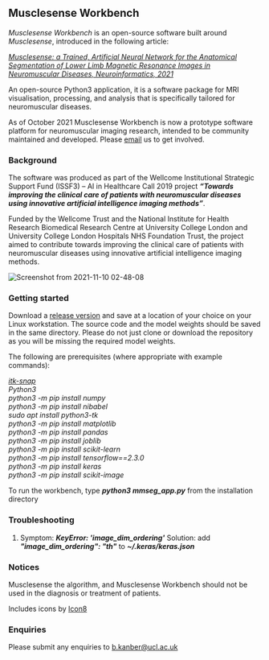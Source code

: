 ## Musclesense Workbench

*Musclesense Workbench* is an open-source software built around *Musclesense*, introduced in the following article:

*[Musclesense: a Trained, Artificial Neural Network for the Anatomical Segmentation of Lower Limb Magnetic Resonance Images in Neuromuscular Diseases, Neuroinformatics, 2021](https://pubmed.ncbi.nlm.nih.gov/32892313/)*

An open-source Python3 application, it is a software package for MRI visualisation, processing, and analysis that is specifically tailored for neuromuscular diseases.

As of October 2021 Musclesense Workbench is now a prototype software platform for neuromuscular imaging research, intended to be community maintained and developed. Please [email](mailto:b.kanber@ucl.ac.uk) us to get involved.

### Background

The software was produced as part of the Wellcome Institutional Strategic Support Fund (ISSF3) – AI in Healthcare Call 2019 project ***“Towards improving the clinical care of patients with neuromuscular diseases using innovative artificial intelligence imaging methods”***. 

Funded by the Wellcome Trust and the National Institute for Health Research Biomedical Research Centre at University College London and University College London Hospitals NHS Foundation Trust, the project aimed to contribute towards improving the clinical care of patients with neuromuscular diseases using innovative artificial intelligence imaging methods.

![Screenshot from 2021-11-10 02-48-08](https://user-images.githubusercontent.com/12815964/141040542-3337cde7-6ba0-4ea4-b554-3c7380c69fef.png)

### Getting started

Download a [release version](https://github.com/bariskanber/musclesenseworkbench/releases) and save at a location of your choice on your Linux workstation. The source code and the model weights should be saved in the same directory. Please do not just clone or download the repository as you will be missing the required model weights.

The following are prerequisites (where appropriate with example commands):   
  
*[itk-snap](http://www.itksnap.org)  
Python3  
python3 -m pip install numpy  
python3 -m pip install nibabel  
sudo apt install python3-tk  
python3 -m pip install matplotlib  
python3 -m pip install pandas  
python3 -m pip install joblib  
python3 -m pip install scikit-learn  
python3 -m pip install tensorflow==2.3.0  
python3 -m pip install keras  
python3 -m pip install scikit-image*  

To run the workbench, type ***python3 mmseg_app.py*** from the installation directory

### Troubleshooting
1.  Symptom: ***KeyError: 'image_dim_ordering'*** Solution: add ***"image_dim_ordering": "th"*** to ***~/.keras/keras.json***

### Notices
Musclesense the algorithm, and Musclesense Workbench should not be used in the diagnosis or treatment of patients.

Includes icons by [Icon8](https://icons8.com)

### Enquiries
Please submit any enquiries to <b.kanber@ucl.ac.uk>
